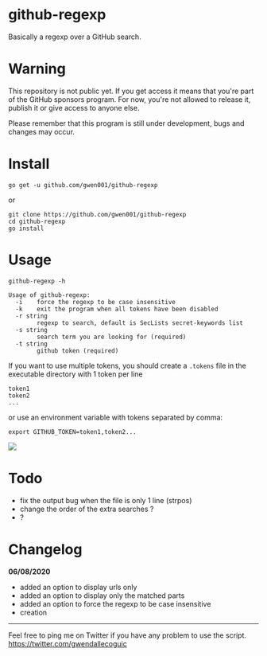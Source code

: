 # github-regexp

Basically a regexp over a GitHub search.


# Warning

This repository is not public yet.
If you get access it means that you're part of the GitHub sponsors program.
For now, you're not allowed to release it, publish it or give access to anyone else.

Please remember that this program is still under development, bugs and changes may occur.


# Install

```
go get -u github.com/gwen001/github-regexp
```

or

```
git clone https://github.com/gwen001/github-regexp
cd github-regexp
go install
```


# Usage

```
github-regexp -h

Usage of github-regexp:
  -i	force the regexp to be case insensitive
  -k	exit the program when all tokens have been disabled
  -r string
    	regexp to search, default is SecLists secret-keywords list
  -s string
    	search term you are looking for (required)
  -t string
    	github token (required)
```

If you want to use multiple tokens, you should create a `.tokens` file in the executable directory with 1 token per line  
```
token1
token2
...
```
or use an environment variable with tokens separated by comma:  
```
export GITHUB_TOKEN=token1,token2...
```

<img src="https://github.com/gwen001/github-regexp/raw/master/preview.png">


# Todo

- fix the output bug when the file is only 1 line (strpos)
- change the order of the extra searches ?
- ?


# Changelog

**06/08/2020**
- added an option to display urls only
- added an option to display only the matched parts
- added an option to force the regexp to be case insensitive
- creation


---

Feel free to ping me on Twitter if you have any problem to use the script.  
https://twitter.com/gwendallecoguic
